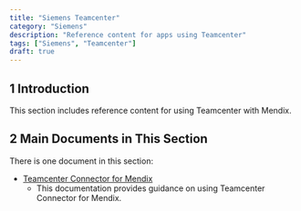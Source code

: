 ```yaml
---
title: "Siemens Teamcenter"
category: "Siemens"
description: "Reference content for apps using Teamcenter"
tags: ["Siemens", "Teamcenter"]
draft: true
---
```


## 1 Introduction

This section includes reference content for using Teamcenter with Mendix.

## 2 Main Documents in This Section

There is one document in this section:

* [Teamcenter Connector for Mendix](tc-connector-for-mx)
  * This documentation provides guidance on using Teamcenter Connector for Mendix.
